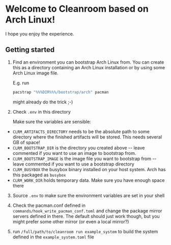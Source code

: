 <!-- cSpell: ignore pacman -->

# Welcome to Cleanroom based on Arch Linux!

I hope you enjoy the experience.

## Getting started

1. Find an environment you can bootstrap Arch Linux from. You can create this
   as a directory containing an Arch Linux installation or by using some
   Arch Linux image file.

   E.g. run

   ```sh
   pacstrap "%%%DIR%%%/bootstrap/arch" pacman
   ```

   might already do the trick ;-)

2. Check `.env` in this directory

   Make sure the variables are sensible:

- `CLRM_ARTIFACTS_DIRECTORY` needs to be the absolute path to some directory
  where the finished artifacts will be stored. This needs several GB of
  space!
- `CLRM_BOOTSTRAP_DIR` is the directory you created above -- leave commented
  if you want to use an image to bootstrap from.
- `CLRM_BOOTSTRAP_IMAGE` is the image file you want to bootstrap from --
  leave commented if you want to use a bootstrap directory
- `CLRM_BUSYBOX` the busybox binary installed on your host system. Arch has
  this packaged as `busybox`
- `CLRM_WORK_DIR` holds temporary data. Make sure you have enough space there

3. Source `.env` to make sure the environment variables are set in your shell

4. Check the pacman.conf defined in `commands/hook_write_pacman_conf.toml` and
   change the package mirror servers defined in there. The default should just
   work though, but you might prefer some other mirror (or even a local
   mirror?)

5. run `/full/path/to/cleanroom run example_system` to build the system defined
   in the `example_system.toml` file
